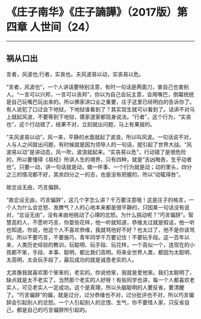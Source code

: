 # 《庄子南华》《庄子諵譁》（2017版）第四章 人世间（24）

------

## 祸从口出

言者，风波也;行者，实丧也。夫风波易以动，实丧易以危。

“言者，风波也”，一个人讲话要特别注意，有时一句话是两面刀，害自己也害别人。“一言可以兴邦，一言可以丧邦”，你以为自己会玩主意，会用嘴巴，倒霉统统是自己玩嘴巴玩出来的。所以佛家讲口业之重要，庄子这里已经明白的告诉你了。有人说犯了口过会下地狱，下地狱谁看到了？其实现生就可以看到了。话讲不对马上就起风波，不要等到下地狱，儒家道家都现身说法。“行者”，这个行为，“实丧也”，这个行动错了，结果不对，立刻就出问题，马上有果报的。

“夫风波易以动”，风一来，平静的水面就起了波浪，所以叫风波。一句话说不对，人与人之间就出问题，有时候就是因为领导人的一句话，就引起了世界大战。“风波易以动”是讲动态，风一吹，波浪就起来。“实丧易以危”，行动错了是很危险的，所以要懂得《易经》所讲人生的境界，只有四种，就是“吉凶晦吝，生乎动者也”。只要一动，讲一句话就是动，做一件事、一个行为就是动；动的里头，四分之三的情况都不好，其余四分之一的吉，也是没有把握的，所以“动辄得咎”。

故忿设无由，巧言偏辞。

“故忿设无由，巧言偏辞”，这几个字怎么讲？千万要注意哦！这是庄子的格言，一个人为什么会忿怒、发脾气？人的心地本来都是很平静的，只因某一句话没有说对，“忿设无由”，没有来由地挑动了心理的忿怒。为什么挑动呢？“巧言偏辞”。智慧高的人，不愿听巧言，你耍些花样，他一听就知道，恭维太过就是假话，他一听也知道。你说，他这个人不喜欢恭维，我就骂他好不好？也太过了，他不是你该骂的。所以不要巧言，不要施巧，青年同学千万要记住！不要玩手段。这一百年以来，人类历史经验的教训，玩聪明、玩手段、玩花样，一个高似一个，连现在的小孩都不笨，手段、本事、聪明，都比我们高明。将来全世界人类，都因为太聪明、太高明，太会玩手段了，最后成功的就是诚恳老实的人。

尤其像我就喜欢那个笨笨的，老实的。你说他笨，我就是爱他笨。我们太聪明了，缺点就是太不老实了，当然那个老实的人好呀！有些同学也讲，每一个人都喜欢老实人，可见老实人一定成功。这个是真理，所以头脑聪明的人要反省，要清醒了。“巧言偏辞”的偏，就是过分，过分恭维也不对，过分批评也不对，所以巧言偏辞会引起别人的忿怒。一个人引起别人的忿恨、生气，你不要怪人家，只反省自己，都是自己的巧言偏辞所引起的。